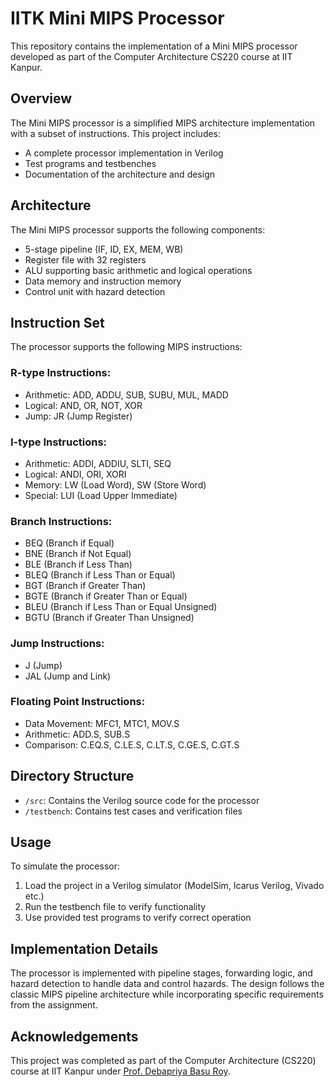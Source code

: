 # IITK Mini MIPS Processor

This repository contains the implementation of a Mini MIPS processor developed as part of the Computer Architecture CS220 course at IIT Kanpur.

## Overview

The Mini MIPS processor is a simplified MIPS architecture implementation with a subset of instructions. This project includes:

- A complete processor implementation in Verilog
- Test programs and testbenches
- Documentation of the architecture and design

## Architecture

The Mini MIPS processor supports the following components:

- 5-stage pipeline (IF, ID, EX, MEM, WB)
- Register file with 32 registers
- ALU supporting basic arithmetic and logical operations
- Data memory and instruction memory
- Control unit with hazard detection

## Instruction Set

The processor supports the following MIPS instructions:

### R-type Instructions:

- Arithmetic: ADD, ADDU, SUB, SUBU, MUL, MADD
- Logical: AND, OR, NOT, XOR
- Jump: JR (Jump Register)

### I-type Instructions:

- Arithmetic: ADDI, ADDIU, SLTI, SEQ
- Logical: ANDI, ORI, XORI
- Memory: LW (Load Word), SW (Store Word)
- Special: LUI (Load Upper Immediate)

### Branch Instructions:

- BEQ (Branch if Equal)
- BNE (Branch if Not Equal)
- BLE (Branch if Less Than)
- BLEQ (Branch if Less Than or Equal)
- BGT (Branch if Greater Than)
- BGTE (Branch if Greater Than or Equal)
- BLEU (Branch if Less Than or Equal Unsigned)
- BGTU (Branch if Greater Than Unsigned)

### Jump Instructions:

- J (Jump)
- JAL (Jump and Link)

### Floating Point Instructions:

- Data Movement: MFC1, MTC1, MOV.S
- Arithmetic: ADD.S, SUB.S
- Comparison: C.EQ.S, C.LE.S, C.LT.S, C.GE.S, C.GT.S

## Directory Structure

- `/src`: Contains the Verilog source code for the processor
- `/testbench`: Contains test cases and verification files

## Usage

To simulate the processor:

1. Load the project in a Verilog simulator (ModelSim, Icarus Verilog, Vivado etc.)
2. Run the testbench file to verify functionality
3. Use provided test programs to verify correct operation

## Implementation Details

The processor is implemented with pipeline stages, forwarding logic, and hazard detection to handle data and control hazards. The design follows the classic MIPS pipeline architecture while incorporating specific requirements from the assignment.

## Acknowledgements

This project was completed as part of the Computer Architecture (CS220) course at IIT Kanpur under [Prof. Debapriya Basu Roy](https://dbroy24.wixsite.com/research).
